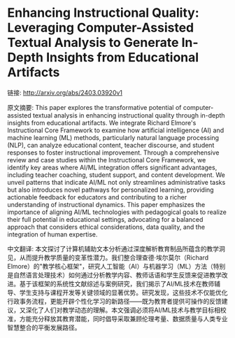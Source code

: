 # Enhancing Instructional Quality: Leveraging Computer-Assisted Textual Analysis to Generate In-Depth Insights from Educational Artifacts

链接: http://arxiv.org/abs/2403.03920v1

原文摘要:
This paper explores the transformative potential of computer-assisted textual
analysis in enhancing instructional quality through in-depth insights from
educational artifacts. We integrate Richard Elmore's Instructional Core
Framework to examine how artificial intelligence (AI) and machine learning (ML)
methods, particularly natural language processing (NLP), can analyze
educational content, teacher discourse, and student responses to foster
instructional improvement. Through a comprehensive review and case studies
within the Instructional Core Framework, we identify key areas where AI/ML
integration offers significant advantages, including teacher coaching, student
support, and content development. We unveil patterns that indicate AI/ML not
only streamlines administrative tasks but also introduces novel pathways for
personalized learning, providing actionable feedback for educators and
contributing to a richer understanding of instructional dynamics. This paper
emphasizes the importance of aligning AI/ML technologies with pedagogical goals
to realize their full potential in educational settings, advocating for a
balanced approach that considers ethical considerations, data quality, and the
integration of human expertise.

中文翻译:
本文探讨了计算机辅助文本分析通过深度解析教育制品所蕴含的教学洞见，从而提升教学质量的变革性潜力。我们整合理查德·埃尔莫尔（Richard Elmore）的"教学核心框架"，研究人工智能（AI）与机器学习（ML）方法（特别是自然语言处理技术）如何通过分析教学内容、教师话语和学生反馈来促进教学改进。基于该框架的系统性文献综述与案例研究，我们揭示了AI/ML技术在教师辅导、学生支持与课程开发等关键领域的显著优势。研究发现，这些技术不仅能优化行政事务流程，更能开辟个性化学习的新路径——既为教育者提供可操作的反馈建议，又深化了人们对教学动态的理解。本文强调必须将AI/ML技术与教学目标相校准，方能充分释放其教育潜能，同时倡导采取兼顾伦理考量、数据质量与人类专业智慧整合的平衡发展路径。
